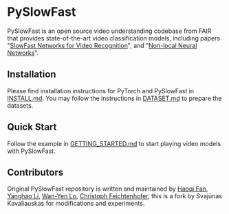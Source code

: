 # PySlowFast

PySlowFast is an open source video understanding codebase from FAIR that provides state-of-the-art video classification models, including papers "[SlowFast Networks for Video Recognition](https://arxiv.org/abs/1812.03982)", and "[Non-local Neural Networks](https://arxiv.org/abs/1711.07971)". 

## Installation

Please find installation instructions for PyTorch and PySlowFast in [INSTALL.md](INSTALL.md). You may follow the instructions in [DATASET.md](slowfast/datasets/DATASET.md) to prepare the datasets.

## Quick Start

Follow the example in [GETTING_STARTED.md](GETTING_STARTED.md) to start playing video models with PySlowFast.

## Contributors
Original PySlowFast repository is written and maintained by [Haoqi Fan](https://haoqifan.github.io/), [Yanghao Li](https://lyttonhao.github.io/), [Wan-Yen Lo](https://www.linkedin.com/in/wanyenlo/), [Christoph Feichtenhofer](https://feichtenhofer.github.io/), this is a fork by Svajūnas Kavaliauskas for modifications and experiments.
